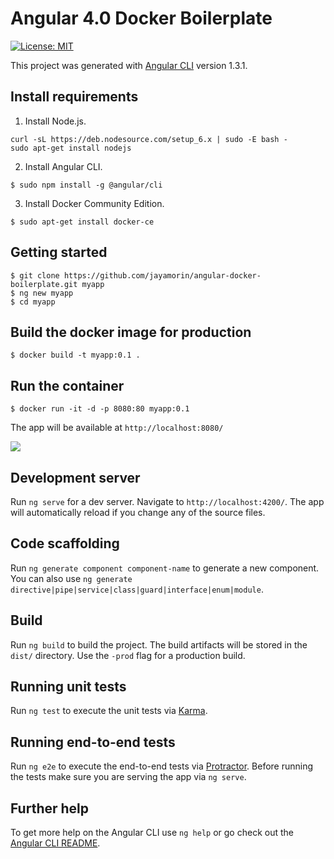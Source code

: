 # Angular 4.0 Docker Boilerplate

[![License: MIT](https://img.shields.io/badge/License-MIT-blue.svg)](https://opensource.org/licenses/MIT)

This project was generated with [Angular CLI](https://github.com/angular/angular-cli) version 1.3.1.

## Install requirements
1. Install Node.js.
```
curl -sL https://deb.nodesource.com/setup_6.x | sudo -E bash -
sudo apt-get install nodejs
```

2. Install Angular CLI.
```
$ sudo npm install -g @angular/cli
```

3. Install Docker Community Edition.
```
$ sudo apt-get install docker-ce
```

## Getting started
```
$ git clone https://github.com/jayamorin/angular-docker-boilerplate.git myapp
$ ng new myapp
$ cd myapp
```

## Build the docker image for production
```
$ docker build -t myapp:0.1 .
```

## Run the container
```
$ docker run -it -d -p 8080:80 myapp:0.1
```
The app will be available at `http://localhost:8080/`

![](http://i.imgur.com/8U2vAsA.png)

## Development server

Run `ng serve` for a dev server. Navigate to `http://localhost:4200/`. The app will automatically reload if you change any of the source files.

## Code scaffolding

Run `ng generate component component-name` to generate a new component. You can also use `ng generate directive|pipe|service|class|guard|interface|enum|module`.

## Build

Run `ng build` to build the project. The build artifacts will be stored in the `dist/` directory. Use the `-prod` flag for a production build.

## Running unit tests

Run `ng test` to execute the unit tests via [Karma](https://karma-runner.github.io).

## Running end-to-end tests

Run `ng e2e` to execute the end-to-end tests via [Protractor](http://www.protractortest.org/).
Before running the tests make sure you are serving the app via `ng serve`.

## Further help

To get more help on the Angular CLI use `ng help` or go check out the [Angular CLI README](https://github.com/angular/angular-cli/blob/master/README.md).
